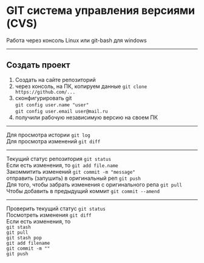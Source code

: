 # GIT система управления версиями (CVS)
Работа через консоль Linux или git-bash для windows
***
## Создать проект
1) Создать на сайте репозиторий
2) через консоль, на ПК, копируем данные `git clone https://github.com/...`
4) сконфигурировать git  
`git config user.name "user"`  
`git config user.email user@mail.ru`
4) получили рабочую независимую версию на своем ПК
***
Для просмотра истории `git log`  
Для просмотра изменений `git diff`
***
Текущий статус репозитория `git status`  
Если есть изменения, то `git add file.name`  
Закоммитить изменений `git commit -m "message"`  
отправить (запушить) в оригинальный реп `git push`  
Для того, чтобы забрать изменения с оригинального репа `git pull`  
Чтобы добавить в предыдущий коммит `git commit --amend`  
***
Проверить текущий статус `git status`  
Посмотреть изменения `git diff`  
Если есть изменения, то  
`git stash`  
`git pull`  
`git stash pop`  
`git add filename`  
`git commit -m ""`  
`git push`
